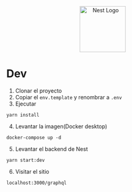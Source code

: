 <p align="center">
  <a href="http://nestjs.com/" target="blank"><img src="https://nestjs.com/img/logo-small.svg" width="120" alt="Nest Logo" /></a>
</p>

# Dev

1. Clonar el proyecto
2. Copiar el ```env.template``` y renombrar a ```.env```
3. Ejecutar
```
yarn install
```
4. Levantar la imagen(Docker desktop)
```
docker-compose up -d
```
5. Levantar el backend de Nest
```
yarn start:dev
```
6. Visitar el sitio
```
localhost:3000/graphql
```
